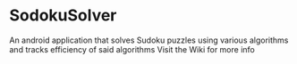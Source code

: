 # SodokuSolver
An android application that solves Sudoku puzzles using various algorithms and tracks efficiency of said algorithms
Visit the Wiki for more info
